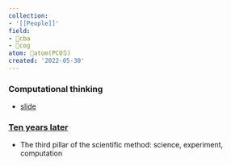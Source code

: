 ```yaml
---
collection:
- '[[People]]'
field:
- 🐅cba
- 👾cog
atom: 🧭atom(PCO🔃)
created: '2022-05-30'
---
```


### Computational thinking
- [slide](https://www.slideshare.net/showslidedump/computational-thinking-15943082)
### [Ten years later](https://www.microsoft.com/en-us/research/blog/computational-thinking-10-years-later/)
- The third pillar of the scientific method: science, experiment, computation